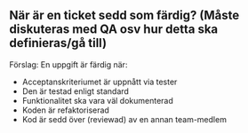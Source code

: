## När är en ticket sedd som färdig? (Måste diskuteras med QA osv hur detta ska definieras/gå till)
 Förslag: En uppgift är färdig när:
 - Acceptanskriteriumet är uppnått via tester
 - Den är testad enligt standard
 - Funktionalitet ska vara väl dokumenterad
 - Koden är refaktoriserad 
 - Kod är sedd över (reviewad) av en annan team-medlem
